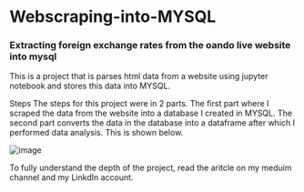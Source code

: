 # Webscraping-into-MYSQL
### Extracting foreign exchange rates from the oando live website into mysql

This is a project that is parses html data from a website using jupyter notebook and stores this data into MYSQL.

Steps
The steps for this project were in 2 parts. The first part where I scraped the data from the website into a database I created in MYSQL. The second part converts the data in the database into a dataframe after which I performed data analysis. This is shown below.


![image](https://user-images.githubusercontent.com/109106879/212238683-db5f3e4a-91b0-4798-a1c6-88f70f9ee099.png)


To fully understand the depth of the project, read the aritcle on my meduim channel and my LinkdIn account.
